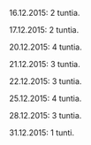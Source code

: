 16.12.2015: 2 tuntia.

17.12.2015: 2 tuntia.

20.12.2015: 4 tuntia.

21.12.2015: 3 tuntia.

22.12.2015: 3 tuntia.

25.12.2015: 4 tuntia.

28.12.2015: 3 tuntia.

31.12.2015: 1 tunti.
